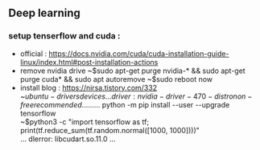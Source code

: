 ## Deep learning
### setup tenserflow and cuda : 
- official : https://docs.nvidia.com/cuda/cuda-installation-guide-linux/index.html#post-installation-actions
- remove nvidia drive 
~$sudo apt-get purge nvidia-* && sudo apt-get purge cuda* && sudo apt autoremove  
~$sudo reboot now  
- install blog : https://nirsa.tistory.com/332  
~$ubuntu-drivers devices  
...driver   : nvidia-driver-470 - distro non-free  recommended  
...  
...  
...  
~$python -m pip install --user --upgrade tensorflow  
~$python3 -c "import tensorflow as tf; print(tf.reduce_sum(tf.random.normal([1000, 1000])))"   
... dlerror: libcudart.so.11.0 ...

